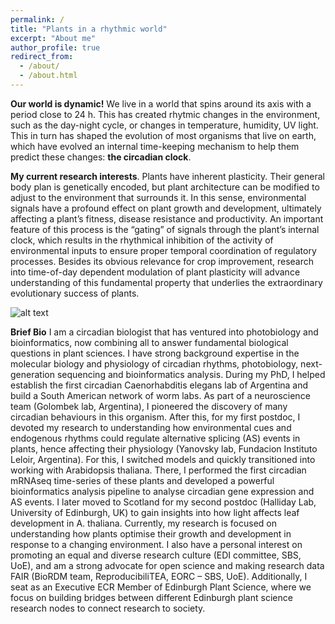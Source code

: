 ```yaml
---
permalink: /
title: "Plants in a rhythmic world"
excerpt: "About me"
author_profile: true
redirect_from: 
  - /about/
  - /about.html
---
```


**Our world is dynamic!**
We live in a world that spins around its axis with a period close to 24 h. This has created rhytmic changes in the environment, such as the day-night cycle, or changes in temperature, humidity, UV light. This in turn has shaped the evolution of most organisms that live on earth, which have evolved an internal time-keeping mechanism to help them predict these changes: **the circadian clock**.

**My current research interests**. Plants have inherent plasticity. Their general body plan is genetically encoded, but plant architecture can be modified to adjust to the environment that surrounds it. In this sense, environmental signals have a profound effect on plant growth and development, ultimately affecting a plant’s fitness, disease resistance and productivity. An important feature of this process is the “gating” of signals through the plant’s internal clock, which results in the rhythmical inhibition of the activity of environmental inputs to ensure proper temporal coordination of regulatory processes. Besides its obvious relevance for crop improvement, research into time-of-day dependent modulation of plant plasticity will advance understanding of this fundamental property that underlies the extraordinary evolutionary success of plants. 

![alt text](/images/circadian_plants_movie.gif "Rhythmic plants (c) Andrés Romanowski 2014")

**Brief Bio**
I am a circadian biologist that has ventured into photobiology and bioinformatics, now combining all to answer fundamental biological questions in plant sciences. I have strong background expertise in the molecular biology and physiology of circadian rhythms, photobiology, next-generation sequencing and bioinformatics analysis. 
During my PhD, I helped establish the first circadian Caenorhabditis elegans lab of Argentina and build a South American network of worm labs. As part of a neuroscience team (Golombek lab, Argentina), I pioneered the discovery of many circadian behaviours in this organism. After this, for my first postdoc, I devoted my research to understanding how environmental cues and endogenous rhythms could regulate alternative splicing (AS) events in plants, hence affecting their physiology (Yanovsky lab, Fundacion Instituto Leloir, Argentina). For this, I switched models and quickly transitioned into working with Arabidopsis thaliana. There, I performed the first circadian mRNAseq time-series of these plants and developed a powerful bioinformatics analysis pipeline to analyse circadian gene expression and AS events. I later moved to Scotland for my second postdoc (Halliday Lab, University of Edinburgh, UK) to gain insights into how light affects leaf development in A. thaliana. Currently, my research is focused on understanding how plants optimise their growth and development in response to a changing environment.
I also have a personal interest on promoting an equal and diverse research culture (EDI committee, SBS, UoE), and am a strong advocate for open science and making research data FAIR (BioRDM team, ReproducibiliTEA, EORC – SBS, UoE). Additionally, I seat as an Executive ECR Member of Edinburgh Plant Science, where we focus on building bridges between different Edinburgh plant science research nodes to connect research to society.
